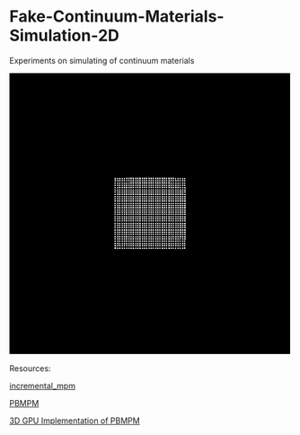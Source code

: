 # Fake-Continuum-Materials-Simulation-2D
Experiments on simulating of continuum materials

![liquid gif](Liquid.gif)

Resources:

[incremental_mpm](https://github.com/nialltl/incremental_mpm) 

[PBMPM](https://github.com/electronicarts/pbmpm/tree/siggraph2024)

[3D GPU Implementation of PBMPM](https://github.com/dgerh/Breakpoint/tree/main)
